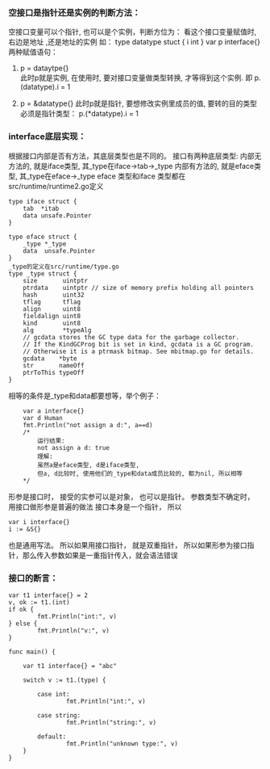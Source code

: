 ### 空接口是指针还是实例的判断方法：
空接口变量可以个指针, 也可以是个实例，判断方位为：
看这个接口变量赋值时, 右边是地址 ,还是地址的实例
如：
type datatype stuct {
	i int
}
var p interface{}
两种赋值语句：
1. p = dataytpe{}   
此时p就是实例, 在使用时, 要对接口变量做类型转换, 才等得到这个实例. 
即 p.(datatype).i = 1

2. p = &datatype{} 
此时p就是指针,  要想修改实例里成员的值, 要转的目的类型必须是指针类型：
p.(*datatype).i = 1


### interface底层实现：
根据接口内部是否有方法，其底层类型也是不同的。
接口有两种底层类型:
内部无方法的, 就是iface类型, 其_type在iface->tab->_type
内部有方法的, 就是eface类型, 其_type在eface->_type
eface 类型和iface 类型都在src/runtime/runtime2.go定义
```
type iface struct {
	tab  *itab
	data unsafe.Pointer
}

type eface struct {
	_type *_type
	data  unsafe.Pointer
}
_type的定义在src/runtime/type.go
type _type struct {
	size       uintptr
	ptrdata    uintptr // size of memory prefix holding all pointers
	hash       uint32
	tflag      tflag
	align      uint8
	fieldalign uint8
	kind       uint8
	alg        *typeAlg
	// gcdata stores the GC type data for the garbage collector.
	// If the KindGCProg bit is set in kind, gcdata is a GC program.
	// Otherwise it is a ptrmask bitmap. See mbitmap.go for details.
	gcdata    *byte
	str       nameOff
	ptrToThis typeOff
}
```
相等的条件是_type和data都要想等，举个例子：
```
	var a interface{}
	var d Human
	fmt.Println("not assign a d:", a==d)
	/*
		运行结果:
		not assign a d: true
		理解:
		虽然a是eface类型, d是iface类型,
		但a, d比较时, 使用他们的_type和data成员比较的, 都为nil, 所以相等
	*/
```
形参是接口时， 接受的实参可以是对象， 也可以是指针。 
参数类型不确定时， 用接口做形参是普遍的做法
接口本身是一个指针， 所以
```
var i interface{}
i := &S{}
```
也是通用写法。 
所以如果用接口指针， 就是双重指针， 
所以如果形参为接口指针，那么传入参数如果是一重指针传入，就会语法错误



### 接口的断言：
```
var t1 interface{} = 2
v, ok := t1.(int)
if ok {
        fmt.Println("int:", v)
} else {
        fmt.Println("v:", v)
}

func main() {

	var t1 interface{} = "abc"

	switch v := t1.(type) {

		case int:
		        fmt.Println("int:", v)

		case string:
		        fmt.Println("string:", v)

		default:
		        fmt.Println("unknown type:", v)
	}
}
```